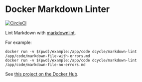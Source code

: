 Docker Markdown Linter
=====

[![CircleCI](https://circleci.com/gh/dcycle/docker-markdown-lint.svg?style=svg)](https://circleci.com/gh/dcycle/docker-markdown-lint)

Lint Markdown with [markdownlint](https://github.com/DavidAnson/markdownlint).

For example:

    docker run -v $(pwd)/example:/app/code dcycle/markdown-lint /app/code/markdown-file-with-errors.md
    docker run -v $(pwd)/example:/app/code dcycle/markdown-lint /app/code/markdown-file-no-errors.md

See [this project on the Docker Hub](https://hub.docker.com/r/dcycle/markdown-lint/).
